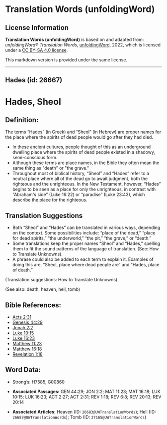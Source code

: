 # Translation Words (unfoldingWord)

## License Information

**Translation Words (unfoldingWord)** is based on and adapted from: _unfoldingWord® Translation Words_, [unfoldingWord](https://unfoldingword.org/utw), 2022, which is licensed under a [CC BY-SA 4.0 license](https://creativecommons.org/licenses/by-sa/4.0/legalcode.en).

This markdown version is provided under the same license.



--------------------------------

## Hades (id: 26667)

Hades, Sheol
============

Definition:
-----------

The terms “Hades” (in Greek) and “Sheol” (in Hebrew) are proper names for the place where the spirits of dead people would go after they had died.

* In these ancient cultures, people thought of this as an underground dwelling place where the spirits of dead people existed in a shadowy, semi\-conscious form.
* Although these terms are place names, in the Bible they often mean the same thing as "death" or "the grave."
* Throughout most of biblical history, “Sheol” and “Hades” refer to a neutral place where all of the dead go to await judgment, both the righteous and the unrighteous. In the New Testament, however, “Hades” begins to be seen as a place for only the unrighteous, in contrast with “Abraham's side” (Luke 16:22\) or “paradise” (Luke 23:43\), which describe the place for the righteous.

Translation Suggestions
-----------------------

* Both “Sheol” and “Hades” can be translated in various ways, depending on the context. Some possibilities include: “place of the dead,” “place for dead spirits,” “the underworld,” “the pit,” “the grave,” or “death.”
* Some translations keep the proper names “Sheol” and “Hades,” spelling them to fit the sound patterns of the language of translation. (See: How to Translate Unknowns).
* A phrase could also be added to each term to explain it. Examples of doing this are, “Sheol, place where dead people are” and “Hades, place of death.”

(Translation suggestions: How to Translate Unknowns)

(See also: death, heaven, hell, tomb)

Bible References:
-----------------

* [Acts 2:31](https://ref.ly/Acts2:31)
* [Genesis 44:29](https://ref.ly/Gen44:29)
* [Jonah 2:2](https://ref.ly/Jonah2:2)
* [Luke 10:15](https://ref.ly/Luke10:15)
* [Luke 16:23](https://ref.ly/Luke16:23)
* [Matthew 11:23](https://ref.ly/Matt11:23)
* [Matthew 16:18](https://ref.ly/Matt16:18)
* [Revelation 1:18](https://ref.ly/Rev1:18)

Word Data:
----------

* Strong’s: H7585, G00860

* **Associated Passages:** GEN 44:29; JON 2:2; MAT 11:23; MAT 16:18; LUK 10:15; LUK 16:23; ACT 2:27; ACT 2:31; REV 1:18; REV 6:8; REV 20:13; REV 20:14
* **Associated Articles:** Heaven (ID: `26683@UWTranslationWords`); Hell (ID: `26687@UWTranslationWords`); Tomb (ID: `27165@UWTranslationWords`)

